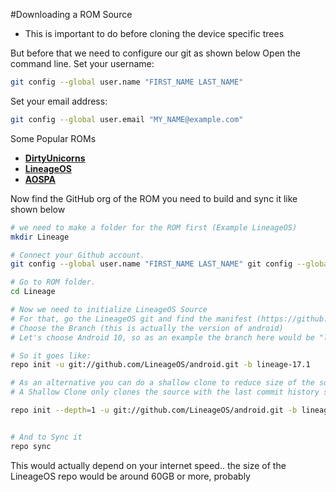 #Downloading a ROM Source

* This is important to do before cloning the device specific trees

But before that we need to configure our git as shown below
Open the command line.
Set your username:
```bash
git config --global user.name "FIRST_NAME LAST_NAME"
```
Set your email address:
```bash
git config --global user.email "MY_NAME@example.com"
```
Some Popular ROMs

* [**DirtyUnicorns**](https://github.com/DirtyUnicorns)
* [**LineageOS**](https://github.com/LineageOS)
* [**AOSPA**](https://github.com/AOSPA)

Now find the GitHub org of the ROM you need to build and sync it like shown below

```bash
# we need to make a folder for the ROM first (Example LineageOS)
mkdir Lineage

# Connect your Github account.
git config --global user.name "FIRST_NAME LAST_NAME" git config --global user.email "YOUR EMAIL"

# Go to ROM folder.
cd Lineage

# Now we need to initialize LineageOS Source
# For that, go the LineageOS git and find the manifest (https://github.com/LineageOS/android this may vary from ROM to ROM)
# Choose the Branch (this is actually the version of android)
# Let's choose Android 10, so as an example the branch here would be "lineage-17.1"

# So it goes like:
repo init -u git://github.com/LineageOS/android.git -b lineage-17.1

# As an alternative you can do a shallow clone to reduce size of the source..
# A Shallow Clone only clones the source with the last commit history specified

repo init --depth=1 -u git://github.com/LineageOS/android.git -b lineage-17.1


# And to Sync it
repo sync
```

This would actually depend on your internet speed.. the size of the LineageOS repo would be around 60GB or more, probably

